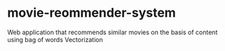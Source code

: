 # movie-reommender-system
 Web application that recommends similar movies on the basis of content using bag of words Vectorization
